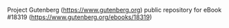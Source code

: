 Project Gutenberg (https://www.gutenberg.org) public repository for eBook #18319 (https://www.gutenberg.org/ebooks/18319)
